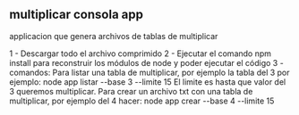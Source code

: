 

## multiplicar consola app

applicacion que genera archivos  de tablas de multiplicar

1 - Descargar todo el archivo comprimido
2 - Ejecutar el comando npm install para reconstruir los módulos de node y poder ejecutar el código
3 - comandos:
    Para listar una tabla de multiplicar, por ejemplo la tabla del 3 por ejemplo:
        node app listar --base 3 --limite 15
    El limite es hasta que valor del 3 queremos multiplicar.
    Para crear un archivo txt con una tabla de multiplicar, por ejemplo del 4 hacer:
        node app crear --base 4 --limite 15
